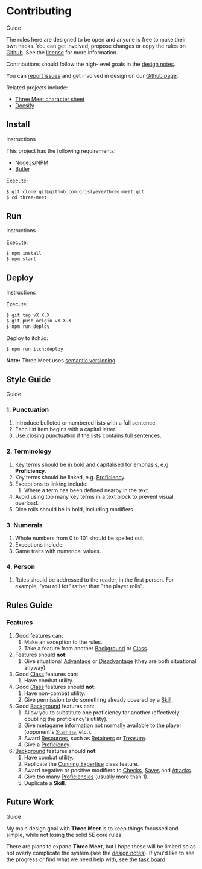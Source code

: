 # Contributing

Guide

The rules here are designed to be open and anyone is free to make their own hacks. You can get involved, propose changes or copy the rules on [Github](https://github.com/grislyeye/three-meet). See the [license](./license.md) for more information.

Contributions should follow the high-level goals in the [design notes](./design-notes.md).

You can [report issues](https://github.com/grislyeye/three-meet/issues/new) and get involved in design on our [Github page](https://github.com/grislyeye/three-meet).

Related projects include:

- [Three Meet character sheet](https://github.com/grislyeye/three-meet-char-sheet)
- [Docsify](https://docsify.js.org)

## Install

Instructions

This project has the following requirements:

- [Node.js/NPM](https://docs.npmjs.com/downloading-and-installing-node-js-and-npm)
- [Butler](https://itch.io/docs/butler/installing.html)

Execute:

```sh
$ git clone git@github.com:grislyeye/three-meet.git
$ cd three-meet
```

## Run

Instructions

Execute:

```sh
$ npm install
$ npm start
```

## Deploy

Instructions

Execute:

```sh
$ git tag vX.X.X
$ git push origin vX.X.X
$ npm run deploy
```

Deploy to itch.io:

```sh
$ npm run itch:deploy
```

**Note:** Three Meet uses [semantic versioning](https://semver.org/).

## Style Guide

Guide

### 1. Punctuation

1. Introduce bulleted or numbered lists with a full sentence.
2. Each list item begins with a capital letter.
3. Use closing punctuation if the lists contains full sentences.

### 2. Terminology

  1. Key terms should be in bold and capitalised for emphasis, e.g. **Proficiency**.
  2. Key terms should be linked, e.g. [Proficiency](./pages/rules/proficiency.md).
  3. Exceptions to linking include:
     1. Where a term has been defined nearby in the text.
  4. Avoid using too many key terms in a text block to prevent visual overload.
  5. Dice rolls should be in bold, including modifiers.

### 3. Numerals

  1. Whole numbers from 0 to 101 should be spelled out.
  2. Exceptions include:
  3. Game traits with numerical values.

### 4. Person

  1. Rules should be addressed to the reader, in the first person. For example, "you roll for" rather than "the player rolls".

## Rules Guide

### Features

  1. Good features can:
     1. Make an exception to the rules.
     2. Take a feature from another [Background](./pages/backgrounds/index.md) or [Class](./pages/classes/index.md).
  2. Features should **not**:
     1. Give situational [Advantage](./pages/rules/advantage.md) or [Disadvantage](./pages/rules/advantage.md) (they are both situational anyway).
  3. Good [Class](./pages/backgrounds/index.md) features can:
     1. Have combat utility.
  4. Good [Class](./pages/backgrounds/index.md) features should **not**:
     1. Have non-combat utility.
     2. Give permission to do something already covered by a [Skill](./pages/characters/skills.md).
  5. Good [Background](./pages/backgrounds/index.md) features can:
     1. Allow you to substitute one proficiency for another (effectively doubling the proficiency's utility).
     2. Give metagame information not normally available to the player (opponent's [Stamina](../../rules/combat/stamina.md), etc.).
     3. Award [Resources](./pages/rules/usage.md), such as [Retainers](./pages/equipment/retainers.md) or [Treasure](./pages/equipment/wealth.md).
     4. Give a [Proficiency](./pages/rules/proficiency.md).
  6. [Background](./pages/backgrounds/index.md) features should **not**:
     1. Have combat utility.
     2. Replicate the [Cunning Expertise](./pages/classes/cunning.md#expertise) class feature.
     3. Award negative or positive modifiers to [Checks](./pages/rules/rolling/checks.md), [Saves](./pages/rules/rolling/checks.md) and [Attacks](./pages/combat/attacks.md).
     4. Give too many [Proficiencies](./pages/rules/proficiency.md) (usually more than 1).
     5. Duplicate a **Skill**.

## Future Work

Guide

My main design goal with **Three Meet** is to keep things focussed and simple, while not losing the solid 5E core rules.

There are plans to expand **Three Meet**, but I hope these will be limited so as not overly complicate the system (see the [design notes](./design-notes.md)). If you'd like to see the progress or find what we need help with, see the [task board](https://github.com/orgs/grislyeye/projects/1).

